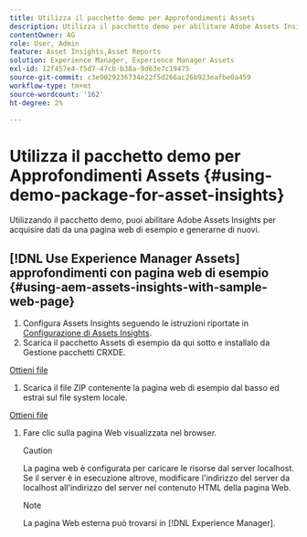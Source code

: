 ```yaml
---
title: Utilizza il pacchetto demo per Approfondimenti Assets
description: Utilizza il pacchetto demo per abilitare Adobe Assets Insights per acquisire dati da una pagina web e generarne di nuovi.
contentOwner: AG
role: User, Admin
feature: Asset Insights,Asset Reports
solution: Experience Manager, Experience Manager Assets
exl-id: 12f457e4-f5d7-47cb-b38a-9d63e7c19475
source-git-commit: c3e9029236734e22f5d266ac26b923eafbe0a459
workflow-type: tm+mt
source-wordcount: '162'
ht-degree: 2%

---
```


# Utilizza il pacchetto demo per Approfondimenti Assets {#using-demo-package-for-asset-insights}

Utilizzando il pacchetto demo, puoi abilitare Adobe Assets Insights per acquisire dati da una pagina web di esempio e generarne di nuovi.

## [!DNL Use Experience Manager Assets] approfondimenti con pagina web di esempio  {#using-aem-assets-insights-with-sample-web-page}

1. Configura Assets Insights seguendo le istruzioni riportate in [Configurazione di Assets Insights](configure-asset-insights.md).
1. Scarica il pacchetto Assets di esempio da qui sotto e installalo da Gestione pacchetti CRXDE.

[Ottieni file](assets/insightsdemo.zip)

1. Scarica il file ZIP contenente la pagina web di esempio dal basso ed estrai sul file system locale.

[Ottieni file](assets/demosite.zip)

1. Fare clic sulla pagina Web visualizzata nel browser.

   >[!CAUTION]
   >
   >La pagina web è configurata per caricare le risorse dal server localhost. Se il server è in esecuzione altrove, modificare l&#39;indirizzo del server da localhost all&#39;indirizzo del server nel contenuto HTML della pagina Web.

   >[!NOTE]
   >
   >La pagina Web esterna può trovarsi in [!DNL Experience Manager].
